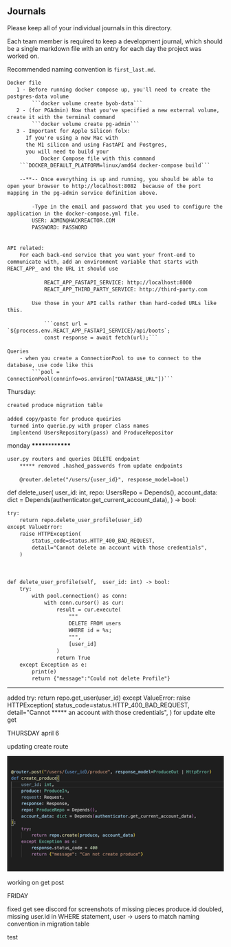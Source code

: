 ## Journals

Please keep all of your individual journals in this directory.

Each team member is required to keep a development journal, which should be a single markdown file with an entry for each day the project was worked on.

Recommended naming convention is `first_last.md`.

    Docker file
       1 - Before running docker compose up, you'll need to create the postgres-data volume
            ```docker volume create byob-data```
       2 - (for PGAdmin) Now that you've specified a new external volume, create it with the terminal command
            ```docker volume create pg-admin```
       3 - Important for Apple Silicon folx:
          If you're using a new Mac with
          the M1 silicon and using FastAPI and Postgres,
          you will need to build your
               Docker Compose file with this command
        ```DOCKER_DEFAULT_PLATFORM=linux/amd64 docker-compose build```

        --**-- Once everything is up and running, you should be able to open your browser to http://localhost:8082  because of the port mapping in the pg-admin service definition above.

            -Type in the email and password that you used to configure the application in the docker-compose.yml file.
            USER: ADMIN@HACKREACTOR.COM
            PASSWORD: PASSWORD


    API related:
        For each back-end service that you want your front-end to communicate with, add an environment variable that starts with REACT_APP_ and the URL it should use

                REACT_APP_FASTAPI_SERVICE: http://localhost:8000
                REACT_APP_THIRD_PARTY_SERVICE: http://third-party.com

            Use those in your API calls rather than hard-coded URLs like this.

                ```const url = `${process.env.REACT_APP_FASTAPI_SERVICE}/api/boots`;
                const response = await fetch(url);```

    Queries
        - when you create a ConnectionPool to use to connect to the database, use code like this
            ```pool = ConnectionPool(conninfo=os.environ["DATABASE_URL"])```

Thursday:

    created produce migration table

    added copy/paste for produce queiries
     turned into querie.py with proper class names
     implentend UsersRepository(pass) and ProduceRepositor

monday **\*\*\*\***\*\*\*\***\*\*\*\***

    user.py routers and queries DELETE endpoint
        ***** removed .hashed_passwords from update endpoints

        @router.delete("/users/{user_id}", response_model=bool)

def delete_user(
user_id: int,
repo: UsersRepo = Depends(),
account_data: dict = Depends(authenticator.get_current_account_data),
) -> bool:

    try:
        return repo.delete_user_profile(user_id)
    except ValueError:
        raise HTTPException(
            status_code=status.HTTP_400_BAD_REQUEST,
            detail="Cannot delete an account with those credentials",
        )



    def delete_user_profile(self,  user_id: int) -> bool:
        try:
            with pool.connection() as conn:
                with conn.cursor() as cur:
                    result = cur.execute(
                        """
                        DELETE FROM users
                        WHERE id = %s;
                        """,
                        [user_id]
                    )
                    return True
        except Exception as e:
            print(e)
            return {"message":"Could not delete Profile"}

---

added
              try:
        return repo.get_user(user_id)
    except ValueError:
        raise HTTPException(
            status_code=status.HTTP_400_BAD_REQUEST,
            detail="Cannot ***** an account with those credentials",
        )
        for update elte get



THURSDAY april 6

updating create route

![Alt text](screenshots/Screen%20Shot%202023-04-06%20at%2012.51.31%20PM.png)


working on get post



FRIDAY

fixed get see discord for screenshots of missing pieces
produce.id doubled, missing user.id in WHERE statement, user -> users to match naming convention in migration table


test

